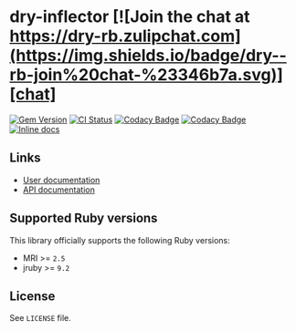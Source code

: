 [gem]: https://rubygems.org/gems/dry-inflector
[actions]: https://github.com/dry-rb/dry-inflector/actions
[codacy]: https://www.codacy.com/gh/dry-rb/dry-inflector
[chat]: https://dry-rb.zulipchat.com
[inchpages]: http://inch-ci.org/github/dry-rb/dry-inflector

# dry-inflector [![Join the chat at https://dry-rb.zulipchat.com](https://img.shields.io/badge/dry--rb-join%20chat-%23346b7a.svg)][chat]

[![Gem Version](https://badge.fury.io/rb/dry-inflector.svg)][gem]
[![CI Status](https://github.com/dry-rb/dry-inflector/workflows/ci/badge.svg)][actions]
[![Codacy Badge](https://api.codacy.com/project/badge/Grade/00339f2fb77840149f999cac6110c8a8)][codacy]
[![Codacy Badge](https://api.codacy.com/project/badge/Coverage/00339f2fb77840149f999cac6110c8a8)][codacy]
[![Inline docs](http://inch-ci.org/github/dry-rb/dry-inflector.svg?branch=master)][inchpages]

## Links

* [User documentation](http://dry-rb.org/gems/dry-inflector)
* [API documentation](http://rubydoc.info/gems/dry-inflector)

## Supported Ruby versions

This library officially supports the following Ruby versions:

* MRI >= `2.5`
* jruby >= `9.2`

## License

See `LICENSE` file.
